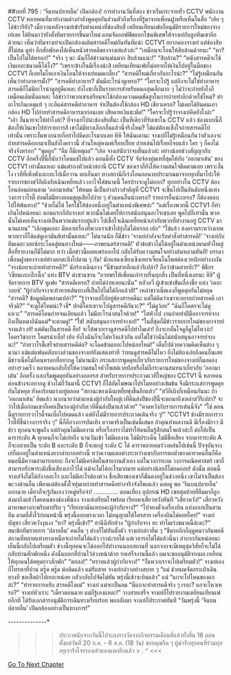 ##บทที่ 795 : ‘จีนบนปลายลิ้น’ เปิดกล้อง!
การทำงานวันที่สอง
ข่าวเริ่มกระจายทั่ว CCTV พนักงาน CCTV หลายคนที่มาทำงานต่างกำลังพูดคุยกันส่วนตัวถึงเรื่องที่รู้มาจากเพื่อนฝูงหรือเห็นในสื่อ
“เฮ้ย ๆ ได้ข่าวรึยัง? เมื่อวานหลังจางเย่เข้ารับตำแหน่งที่ช่องสิบสี่ เหยียนเทียนเฟยก็อนุมัติรายการใหม่ของจางเย่เลย ได้ยินมาว่ายังตั้งทีมรายการขึ้นมาใหม่ แถมจัดออฟฟิศแยกโซนพิเศษให้จางเย่กับลูกทีมเขาอีกด้วยนะ เห็นว่าทีมจางเย่จะเปิดกล้องผลิตสารคดีใหม่กันทันทีแน่ะ CCTV1 อยากดองจางเย่ แต่ช่องสิบสี่ไม่สน ดูท่า อีกสักพักคงได้เห็นหนังสารคดีของจางเย่แล้วล่ะ”
“เหมือนจะโอนให้สิบล้านด้วยนะ”
“หา? เป็นไปไม่ได้หรอก!”
“จริง ๆ นะ ฉันก็ได้ข่าวมาแม่นมาก สิบล้านแน่ะ!”
“สิบล้าน?”
“หนังสารคดีจะใช้เงินเยอะขนาดนี้ได้ไง?”
“เพราะข้างในมีเรื่องน่ะสิ เหยียนเทียนเฟยไม่อยากให้เงินไปอยู่ในมือของ CCTV1 ก็เลยโมโหเอาเงินโอนให้จางเย่หมดเกลี้ยง”
“สารคดีใหม่เกี่ยวกับอะไรน่ะ?”
“ไม่รู้เหมือนกัน เห็นว่าทำอาหารมั้ง?”
“สารคดีทำอาหาร? มันมีอะไรน่าดูเหรอ?”
“ใครจะไปรู้ แต่ถึงจะไม่ใช่ทำอาหาร สารคดีก็ไม่มีอะไรน่าดูอยู่ดีแหละ ยังไงซะก็เป็นรายการสำหรับคนกลุ่มเล็กมาก ๆ ไม่ว่าจะถ่ายยังไงก็เหมือนเดิมนั่นแหละ ได้ข่าวว่าพวกเขาเตรียมจะใช้กล้องความคมชัดสูงในการถ่ายทำอีกด้วยใช่ไหม? ทำอะไรเกินเหตุแท้ ๆ กะอีแค่สารคดีทำอาหาร จำเป็นต้องใช้กล้อง HD เชียวเหรอ? ไม่เคยได้ยินคนเอากล้อง HD ไปถ่ายทำสารคดีอาหารมาก่อนเลย เสียดายเงินชะมัด!”
“ใครจะไปรู้ว่าจางเย่คิดยังไงล่ะ”
“เอ้า งั้นนายจะให้ทำไงล่ะ? ที่จางเย่ไปน่ะช่องสิบสี่นะ เป็นที่เดียวที่รับเขาใน CCTV แล้ว ช่องแบบนี้ก็ต้องให้เงินเขาไปทำรายการสิ เขาไม่มีทางเลือกอื่นแล้วนี่จริงไหม? ได้แต่ต้องแข็งใจถ่ายสารคดีไปเท่านั้น เพราะงั้นพวกนายก็อย่าไปคิดอะไรมากเลย หึหึ ให้ฉันเดานะ จางเย่ก็ไม่รู้เหมือนกันว่าตัวเองจะถ่ายสารคดีออกมาเป็นยังไงคราวนี้ ส่วนใหญ่คงแค่เรื่อยเปื่อย ถ่ายเล่นไปเรื่อยก็จบแล้ว ใคร ๆ ก็คงไม่จริงจังหรอก”
“พูดถูก”
“อืม ก็มีเหตุผล”
“เฮ้อ จางเย่นับว่าจบสิ้นแล้วล่ะ อย่างน้อยช่วงสัญญากับ CCTV อีกครึ่งปีนี้ก็นับว่าโดนแช่ไปแล้ว ตอนนี้ทั้ง CCTV จับจ้องทุ่มเทที่สุดให้กับ ‘ออกมาเต้น’ ของ CCTV1 เท่านั้นแหละ แม้แต่รองหัวหน้าสถานี CCTV ของเราก็ยังให้ความสนใจติดตามเลย เพราะงั้นไง เวทีที่เพิ่งพังเละเทะไปเมื่อวาน ตกเย็นมา ทางสถานีก็เร่งโอนถอนงบประมาณมาจากทุกที่มาโปะให้รายการของสวีอีเผิงกับเฉินเหยี่ยแล้ว เอาใจใส่ขนาดนี้ ใครบ้างจะดูไม่ออก? ทุกอย่างใน CCTV ต้องโอนอ่อนผ่อนตาม ‘ออกมาเต้น’ ให้หมด นี่เป็นย่างก้าวสำคัญที่ CCTV1 จะขึ้นไปเป็นอันดับหนึ่งแห่งวงการวาไรตี้ ย่อมไม่มีทางยอมสูญเสียไปง่าย ๆ ส่วนคนอื่นน่ะเหรอ? รายการอื่นน่ะเหรอ? ก็ต้องหลบไปให้พ้นทาง!”
“ช่วยไม่ได้ ใครใช้ให้ช่องหนึ่งอยู่ในตำแหน่งพิเศษล่ะ”
“แต่เรื่องพวกนี้ CCTV1 ก็ทำเกินไปหน่อยนะ ตอนแรกก็กับจางเย่ พวกนั้นไม่เคยให้การสนับสนุนอะไรเขาเลย พูดไปก็เท่านั้น พวกนั้นไม่เคยเห็นจางเย่เป็นพวกแต่แรกอยู่แล้ว ไปเชื่อใจเฉินเหยี่ยหน้าเก่ากับพวกที่ทำงานอยู่ CCTV มานานแทน”
“เลิกพูดเถอะ มีหลายเรื่องที่พวกเราเข้าไปยุ่งไม่ได้หรอก เฮ้อ”
“ใช่แล้ว สงครามระหว่างเทพ พวกเราก็ได้แต่ดูเอามันส์เท่านั้นแหละ”
ไม่นานนัก ก็มีข่าว
‘จางเย่กำลังจะรับคำสั่งทำสารคดี!’
‘จางเย่กับทีมเดอะวอยซ์กระโดดสู่หนทางใหม่——ภาพยนตร์สารคดี!’
หัวข้อข่าวไม่ได้อยู่ในตำแหน่งพาดหัวใหญ่ สื่อที่รายงานก็มีไม่มาก ทว่า เมื่อข่าวนี้เผยแพร่ออกไป กลับได้รับความสนใจอย่างล้นหลามทันที!
บรรดาเพื่อนฝูงของจางเย่ต่างตกตะลึงไปตาม ๆ กัน!
นักแสดงเซี่ยงเซิงเหยาเจี้ยนไฉโพสต์ลงเวยป๋ออย่างงงงัน “จางน้อยจะถ่ายทำสารคดี?”
นักร้องเฉินกวง “นี่ข้ามสายอีกแล้วรึเปล่า? ถือว่าข้ามสายป่ะ?”
พิธีกร ‘เซียนเกะเป๊ะเนื้อ’ แห่ง BTV ต่งซานซาน “อวยพรให้เพื่อนเก่าราบรื่นทุกสิ่ง เป็นที่หนึ่งเลยนะ ฮิฮิ”
ผู้จัดรายการ BTV หูเฟย “สารคดีเหรอ? ถ่ายไม่ง่ายเลยนะนั่น”
หลัวอวี่ ผู้เข้าแข่งขันเลื่องชื่อ แห่ง ‘เดอะวอยซ์’ “ผู้กำกับจางจะท้าทายเส้นทางที่เป็นไปไม่ได้อีกแล้วสิ!”
เหล่าชาวเน็ตเองก็พูดคุยกันไม่หยุด
“สารคดี? ข้อมูลผิดพลาดเปล่า?”
“รู้ว่าจางเย่ไปอยู่ช่องสารคดีนะ แต่ไม่คิดว่าเขาจะอยากถ่ายสารคดี เอาจริงดิ?”
“จะดูได้ไหมน่ะ? เชี่* ปกติใครเขาจะไปดูสารคดีกันวะ?”
“ไม่ดูว้อย”
“ฉันก็โคตรจะไม่ดู แหวะ”
“สารคดีโดนถ่ายจนเอียนแล้ว ไม่มีอะไรน่าสนใจด้วย!”
“ไสหัวไป งานถ่ายทำฝีมืออาจารย์จาง ถึงเป็นหมาอึฉันแม่*จะตามดู!”
“ใช่! สนับสนุนอาจารย์จางเย่!”
“ในที่สุดก็มีข่าวรายการใหม่ของอาจารย์จางแล้ว เย้! แต่ดันเป็นสารคดี ฮือ! จะให้พวกเราดูสารคดีไปทำไมเล่า! ถึงจะกลั้นใจดูก็ดูไม่ไหวง่ะ! โคตรวิชาการ โคตรน่าเบื่อ! เฮ้อ ยังไงฉันก็จะไม่หวังแล้วกัน แต่ไม่ใช่ว่าฉันไม่สนับสนุนอาจารย์จางนะ!”
“ถ่ายวาไรตี้เสร็จถ่ายสารคดีต่อ? จะโดดข้ามเยอะไปหน่อยไหม!”
เต็มไปด้วยความคิดเห็นต่าง ๆ นานา
แม้แต่แฟนคลับบางส่วนของจางเย่ยังแสดงท่าที ว่าทนดูสารคดีไม่ไหว ยิ่งไม่ต้องเอ่ยถึงคนอื่นเลย มีชาวเน็ตไม่กี่คนหรอกที่อยากดู
ไม่นานนัก กระแสการพูดคุยเกี่ยวกับรายการใหม่ของจางเย่ก็มอดลงอย่างรวดเร็ว หลายคนกลับไปให้ความสนใจหัวโพสต์เวยป๋อหรือไม่ก็กระดานสนทนาเกี่ยวกับ ‘ออกมาเต้น’ อีกครั้ง และเริ่มพูดคุยกันอย่างออกรส สำหรับรายการประกวดเวทีใหญ่ของ CCTV1 นี้ หลายคนค่อนข้างจะอยากดู ช่วงไม่กี่วันมานี้ CCTV1 ก็ได้อัดโฆษณาโปรโมทอย่างเข้มข้น จึงมีกระแสการพูดคุยกันไม่หยุด ยังคงร้อนแรงอยู่ตลอด
“สถานะของเฉินเหยี่ยพุ่งขึ้นอีกแล้ว”
“สวีอีเผิงก็เหมือนกันนะ ถ้า ‘ออกมาเต้น’ ฮิตแล้ว พวกนายว่าตำแหน่งผู้กำกับใหญ่เวทีคืนส่งปีของปีนี้จะตกมาถึงเหล่าสวีรึเปล่า? จะว่าไปเมื่อก่อนเขาก็เคยเป็นรองผู้กำกับเวทีคืนส่งปีมาแล้วด้วย”
“คาดหวังกับรายการเต้นนี่จัง”
“ใช่ ตอนนี้ดูรายการวาไรตี้จนเบื่อไปหมดแล้ว แต่ยังไม่มีรายการประกวดเต้นจริง ๆ!”
“CCTV1 ช่างมีรายการวาไรตี้ที่ชี้นำวงการจริง ๆ”
นี่ก็คือวงการบันเทิง ความจริงเป็นเช่นนี้เสมอ ถ้าคุณทำผลงานดี มีเรื่องมีราว มีข่าว ทุกคนจะพูดถึง แต่ถ้าคุณไม่มีผลงาน หรือเรื่องราวไม่ทำให้คนอื่นรู้สึกสนใจแล้วล่ะก็ ต่อให้เป็นดาราระดับ A ทุกคนก็จะไม่เอ่ยถึง นานวันเข้า ไม่มีผลงาน ไม่มีประเด็น ไม่มีชื่อเสียง จากดาราระดับ A ก็จะกลายเป็น ระดับ B และระดับ B ก็จะตกสู่ ระดับ C ได้ ดาราหลายคนร่วงหล่นไปเช่นนี้ ปัจจุบันจางเย่ก็ตกอยู่ในตำแหน่งยากลำบากอย่างนี้ ทว่าความแตกต่างระหว่างเขากับการตกต่ำของดาราคนอื่นก็คือ หมอนี่มีความสามารถเยอะ ถึงจะไม่มีเครดิตในสายงานตัวเอง แต่ในวงการเกม วงการคณิตศาสตร์ เขาก็สามารถรักษาระดับชื่อเสียงเอาไว้ได้ แม้จะไม่ได้อะไรมากมาย แต่อย่างน้อยก็ไม่ถดถอย!
ดังนั้น ตอนนี้จางเย่จึงไม่ได้กังวลอะไร และไม่มีอะไรต้องห่วง ชื่อเสียงของเขาก็มั่นคงอยู่ในช่วงหนึ่ง เขาไม่จำเป็นต้องพะวงด้านอื่น เพียงแต่ต้องตั้งใจทุ่มเทถ่ายทำสารคดีอย่างจริงจังก็พอแล้ว คอยดู พอ ‘จีนบนปลายลิ้น’ ออกฉาย เดี๋ยวก็จะรู้กันเองว่าหมู่หรือจ่า!
…………..
ตอนเที่ยง
อุปกรณ์ HD เซทสุดท้ายที่ยืมมาก็ถูกส่งมาถึงแล้วโดยคนของช่องพี่น้อง
จางเย่เตรียมใจพร้อม เรียกหาเสี่ยวหวังทันที “เสี่ยวหวัง!”
เสี่ยวหวังมาหาพลางกะพริบตาปริบ ๆ “เรียกหาฉันเหรอคะผู้กำกับจาง?”
“ไปจองตั๋วเครื่องบิน แบ่งออกเป็นสามทีม ตามที่สั่งไว้ก่อนหน้านี้ พรุ่งนี้ออกตรงเวลา ไม่อนุญาตให้ใครสาย เครื่องบินไม่คอยใคร!” จางเย่บัญชา
เสี่ยวหวังงุนงง “หา? พรุ่งนี้เช้า?”
ฮาฉีฉีทักท้วง “ผู้กำกับจาง ทะ ทำไมเร่งขนาดนี้ล่ะคะ?”
สมาชิกทีมรายการ ‘ปลายลิ้น’ คนอื่น ๆ ต่างก็ไม่ทันตั้งตัว
จางเย่กล่าวยิ้ม ๆ “ขืนรออีกก็ฤดูหนาวกันพอดี สถานที่หลายแห่งทางเหนือจะถ่ายไม่ได้แล้ว เราน่ะรอได้ แต่เวลารอไม่ได้แล้วนี่นา ลำบากกันหน่อยนะ เย็นนี้กลับไปเตรียมตัว ช่วงนี้ทุกคนจะได้ออกไปทำงานนอกสถานที่ นอกจากจะมีเหตุสุดวิสัยก็จะไม่ได้กลับบ้านสักพักหนึ่ง ดังนั้นบอกที่บ้านไว้ล่วงหน้าด้วย รอเสร็จงานนี้แล้ว ผมจะขออนุมัติจากผอ.เหยียน ให้ทุกคนได้หยุดยาวสักพัก”
“ตกลง!”
“ทราบแล้วผู้กำกับจาง!”
“งั้นพวกเราจะไปเตรียมตัว!”
จางเย่เองก็โทรหาที่บ้าน
ตรู๊ด ตรู๊ด ต่อติดแล้ว แม่รับสาย
จางเย่กล่าวอย่างสบาย ๆ “แม่ ช่วยผมจัดกระเป๋าเดินทางที ขอเสื้อผ้าไปเยอะหน่อย กลัวกลับไปจัดไม่ทัน พรุ่งนี้เช้าจะบินแล้ว”
แม่ “แกจะไปไหนของแกล่ะ?”
“ทำรายการครับ สารคดีไงแม่” จางเย่
แม่จะเป็นลม “นี่แกจะทำสารคดีจริง ๆ เรอะ? แกจะไหวเหรอ?”
จางเย่หัวเราะ “เดี๋ยวตอนฉาย แม่ก็รู้เองแหละ!”
วางสายเสร็จ จางเย่ก็ไปรายงานเหยียนเทียนเฟยอีกที ได้รับเอกสารอนุมัติการเดินทางเรียบร้อย พอกลับมา จางเย่ก็ประกาศทันที “วันพรุ่งนี้ ‘จีนบนปลายลิ้น’ เปิดกล้องอย่างเป็นทางการ!”


*-*-*-*-*-*-*-*-*-*-*-*-*-*-*


>>> ประกาศนับจากวันนี้ไปจะลงรางวัลจากกิจกรรมเดือนที่แล้วทั้งสิ้น 18 ตอน ตั้งแต่วันที่ 20 ก.ค. - 6 ส.ค. (18 วัน) ขอบคุณรีด ๆ ผู้น่ารักทุกคนที่ร่วมทุบกรุเรารังโจรรองเท้าแดงแตกอีกแล้ว > . ^ <<<


[Go To Next Chapter]( ./96.md)